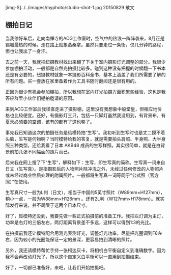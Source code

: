 [img-S]../../images/myphoto/studio-shot-1.jpg
20150829
散文

## 棚拍日记

当我停好车后，走向南禅寺的ACG工作室时，空气中的热浪一阵阵袭来，8月正是锡城最热的时候，走在路上就象蒸桑拿。虽然只要走过一条街，仅几分钟的路程，但也让我出了一身汗。

去之前一天，我就把纽摄教材找出来翻了下关于室内摄影灯光调整的部分。我很少参加棚拍活动，一般都是自然光拍摄比较多。碰到这种没有把握的时候翻一下书本还是有必要的，纽摄教材就象一本摄影百科全书，基本上涵盖了我们所需要了解的所有问题。买一套放在家里备着作为工具书随时翻阅还是很有用的。

正因为很少有机会参加棚拍，所以我想在室内灯光拍摄方面积累些经验，这也是我答应群里小伙伴们棚拍邀请的原因。

来到ACG工作室后我径直走进了摄影棚，这里没有我想象中般堂皇，但相应地价格也比较便宜。还好，有摄影灯三只，包括一只脚灯虽然我没用到，有背景布，有夏天必须要的空调，该有的都有了这也够了。

事先我已知道这次的拍摄任务是给模特拍“生写”。我初听到生写时也是丈二摸不着头脑，生写是何物啊？当时模特给我的答复，就是需要拍头肩照、半身照、大半身照三种类型。还给我看了日本 AKB48 成员的生写样照。其实很简单，就是在白背景前拍几张不同幅面的照片而已。

后来我在网上搜了下“生写”，解释如下：生写，即生写真的简称。生写真一词来自日文（生写真）。是指摄影后的人物照片除冲洗之外，未经过任何修改的人物照片或未经过商业性质处理的附属照片。一般都将生写真一词等同于“公式照（官方照）”在使用。

生写真尺寸一般为L判（日文），相当于中国的5英寸照片（W89mm×H127mm），稍小一点，一般为W88mm×H126mm 。还有2L判（W127mm×H178mm）。就实际发行来说，并不局限于这两个日本尺寸。

好了，趁模特还没到，我要先做一些正式拍摄前的准备工作。我把左灯调为主灯，功率是右灯的三倍左右，两灯距离背景差不多远，这样可以得到1:3的光比。

在拍摄前我还让模特配合用测光表测好光，调整灯光功率，尽量把光圈调到F8左右，因为较小的光圈能保证一定的景深，更容易拍到清晰的照片。

另外，我还请模特帮忙手持一张柯达灰卡，将相机白平衡自定义到准确数字。因为我不会再改动灯光了，所以这个自定义白平衡可以一直用到拍摄结束。

好了，一切都已准备好，来吧，让我们开始拍摄吧。
